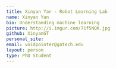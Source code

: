 ```yaml
---
title: Xinyan Yan - Robot Learning Lab
name: Xinyan Yan
bio: Understanding machine learning
picture: http://i.imgur.com/71f5NQK.jpg
github: XinyanGT
personal_site: 
email: voidpointer@gatech.edu
layout: person
type: PhD Student
---
```

